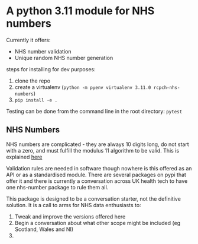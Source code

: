 
# A python 3.11 module for NHS numbers

Currently it offers:

- NHS number validation
- Unique random NHS number generation

steps for installing for dev purposes:

1. clone the repo
2. create a virtualenv (```python -m pyenv virtualenv 3.11.0 rcpch-nhs-numbers```)
3. ```pip install -e .```

Testing can be done from the command line in the root directory:
```pytest```

## NHS Numbers

NHS numbers are complicated - they are always 10 digits long, do not start with a zero, and must fulfill the modulus 11 algorithm to be valid. This is explained [here](https://www.datadictionary.nhs.uk/attributes/nhs_number.html)

Validation rules are needed in software though nowhere is this offered as an API or as a standardised module. There are several packages on pypi that offer it and there is currently a conversation across UK health tech to have one nhs-number package to rule them all.

This package is designed to be a conversation starter, not the definitive solution. It is a call to arms for NHS data enthusiasts to:

1. Tweak and improve the versions offered here
2. Begin a conversation about what other scope might be included (eg Scotland, Wales and NI)
3. 